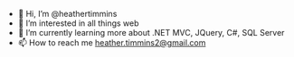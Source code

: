 - 👋 Hi, I’m @heathertimmins
- 👀 I’m interested in all things web
- 🌱 I’m currently learning more about .NET MVC, JQuery, C#, SQL Server
- 📫 How to reach me heather.timmins2@gmail.com

<!---
heathertimmins/heathertimmins is a ✨ special ✨ repository because its `README.md` (this file) appears on your GitHub profile.
You can click the Preview link to take a look at your changes.
--->

